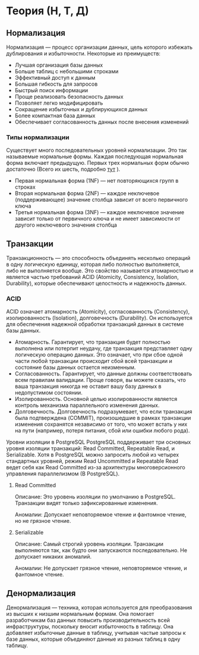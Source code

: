 # Теория (Н, Т, Д)

## Нормализация

Нормализация — процесс организации данных, цель которого избежать дублирования и избыточности. 
Некоторые из преимуществ:

* Лучшая организация базы данных
* Больше таблиц с небольшими строками
* Эффективный доступ к данным
* Большая гибкость для запросов
* Быстрый поиск информации
* Проще реализовать безопасность данных
* Позволяет легко модифицировать
* Сокращение избыточных и дублирующихся данных
* Более компактная база данных
* Обеспечивает согласованность данных после внесения изменений


### Типы нормализации
Существует много последовательных уровней нормализации. Это так называемые нормальные формы. 
Каждая последующая нормальная форма включает предыдущую. 
Первых трех нормальных форм обычно достаточно (Всего их шесть, подробно [тут](https://habr.com/ru/articles/254773/) ).

* Первая нормальная форма (1NF) — нет повторяющихся групп в строках
* Вторая нормальная форма (2NF) — каждое неключевое (поддерживающее) значение столбца зависит от всего первичного ключа
* Третья нормальная форма (3NF) — каждое неключевое значение зависит только от первичного ключа и не имеет зависимости от другого неключевого значения столбца


## Транзакции

Транзакционность — это способность объединять несколько операций в одну логическую единицу, которая либо полностью выполняется, либо не выполняется вообще. Это свойство называется атомарностью и является частью требований ACID (Atomicity, Consistency, Isolation, Durability), которые обеспечивают целостность и надежность данных.

### ACID

ACID означает атомарность (Atomicity), согласованность (Consistency), изолированность (Isolation), долговечность (Durability). Он используется для обеспечения надежной обработки транзакций данных в системе базы данных.

* Атомарность. Гарантирует, что транзакция будет полностью выполнена или потерпит неудачу, где транзакция представляет одну логическую операцию данных. Это означает, что при сбое одной части любой транзакции происходит сбой всей транзакции и состояние базы данных остается неизменным.
* Согласованность. Гарантирует, что данные должны соответствовать всем правилам валидации. Проще говоря, вы можете сказать, что ваша транзакция никогда не оставит вашу базу данных в недопустимом состоянии.
* Изолированность. Основной целью изолированности является контроль механизма параллельного изменения данных.
* Долговечность. Долговечность подразумевает, что если транзакция была подтверждена (COMMIT), произошедшие в рамках транзакции изменения сохранятся независимо от того, что может встать у них на пути (например, потеря питания, сбой или ошибки любого рода).

Уровни изоляции в PostgreSQL
PostgreSQL поддерживает три основных уровня изоляции транзакций: Read Committed, Repeatable Read, и Serializable. Хотя в PostgreSQL можно запросить любой из четырех стандартных уровней, режим Read Uncommitted и Repeatable Read ведет себя как Read Committed из-за архитектуры многоверсионного управления параллелизмом (В PostgreSQL).

1. Read Committed

    Описание: Это уровень изоляции по умолчанию в PostgreSQL. Транзакции видят только зафиксированные изменения.

    Аномалии: Допускает неповторяемое чтение и фантомное чтение, но не грязное чтение.

3. Serializable

    Описание: Самый строгий уровень изоляции. Транзакции выполняются так, как будто они запускаются последовательно. Не допускает никаких аномалий.

    Аномалии: Не допускает грязное чтение, неповторяемое чтение, и фантомное чтение.

## Денормализация
Денормализация — техника, которая используется для преобразования из высших к низшим нормальным формам. Она помогает разработчикам баз данных повысить производительность всей инфраструктуры, поскольку вносит избыточность в таблицу. Она добавляет избыточные данные в таблицу, учитывая частые запросы к базе данных, которые объединяют данные из разных таблиц в одну таблицу.